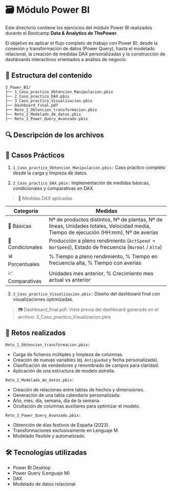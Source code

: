 # 🗃️ Módulo Power BI

Este directorio contiene los ejercicios del módulo Power BI realizados durante el Bootcamp **Data & Analytics de ThePower**. 

El objetivo es aplicar el flujo completo de trabajo con Power BI: desde la conexión y transformación de datos (Power Query), hasta el modelado relacional, la creación de medidas DAX personalizadas y la construcción de dashboards interactivos orientados a análisis de negocio.

## 📁 Estructura del contenido
````
3_Power_BI/
├── 1_Caso_practico_Obtencion_Manipulacion.pbix
├── 2_Caso_practico_DAX.pbix
├── 3_Caso_practico_Visualizacion.pbix
├── Dashboard_final.pdf
├── Reto_1_Obtencion_transformacion.pbix
├── Reto_2_Modelado_de_datos.pbix
├── Reto_3_Power_Query_Avanzado.pbix

````
## 🔍 Descripción de los archivos

## 🚀 Casos Prácticos

1. ``1_Caso_practico_Obtencion_Manipulacion.pbix:`` Caso práctico completo desde la carga y limpieza de datos.

2. ``2_Caso_practico_DAX.pbix:`` Implementación de medidas básicas, condicionales y comparativas en DAX.

>🔢 Medidas DAX aplicadas

| Categoría        | Medidas                                                                 |
|------------------|-------------------------------------------------------------------------|
| 📌 Básicas       | Nº de productos distintos, Nº de plantas, Nº de líneas, Unidades totales, Velocidad media, Tiempo de ejecución (HH:mm), Nº de averías |
| 🧪 Condicionales | Producción a pleno rendimiento (`ActSpeed = NorSpeed`), Estado de frecuencia (`Normal` / `Alta`) |
| 📊 Porcentuales  | % Tiempo a pleno rendimiento, % Tiempo en frecuencia alta, % Tiempo con averías |
| 📈 Comparativas  | Unidades mes anterior, % Crecimiento mes actual vs anterior              |




3. ``3_Caso_practico_Visualizacion.pbix:`` Diseño del dashboard final con visualizaciones optimizadas.

>📷 Dashboard_final.pdf: Vista previa del dashboard generado en el archivo: 3_Caso_practico_Visualizacion.pbix



## 🧩 Retos realizados

``Reto_1_Obtencion_transformacion.pbix:`` 
- Carga de ficheros múltiples y limpieza de columnas.
- Creación de nuevas variables (ej. `Antigüedad` y fecha personalizada).
- Clasificación de vendedores y renombrado de campos para claridad.
- Aplicación de una estructura de modelo estrella.

``Reto_2_Modelado_de_datos.pbix:``
- Creación de relaciones entre tablas de hechos y dimensiones.
- Generación de una tabla calendario personalizada:
- Año, mes, día, semana, día de la semana.
- Ocultación de columnas auxiliares para optimizar el modelo.

``Reto_3_Power_Query_Avanzado.pbix:`` 
- Obtención de días festivos de España (2023).
- Transformaciones exclusivamente en Lenguaje M.
- Modelado flexible y automatizado.

## 🛠️ Tecnologías utilizadas

- Power BI Desktop
- Power Query (Lenguaje M)
- DAX
- Modelado de datos relacional